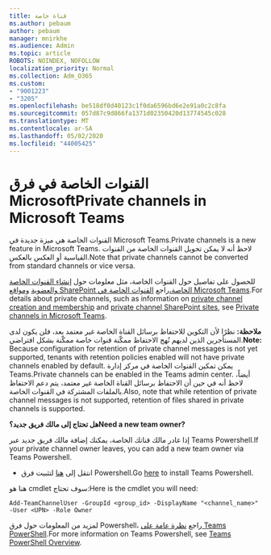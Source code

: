 ```yaml
---
title: قناة خاصة
ms.author: pebaum
author: pebaum
manager: mnirkhe
ms.audience: Admin
ms.topic: article
ROBOTS: NOINDEX, NOFOLLOW
localization_priority: Normal
ms.collection: Adm_O365
ms.custom:
- "9001223"
- "3205"
ms.openlocfilehash: be518df0d40123c1f0da6596bd6e2e91a0c2c8fa
ms.sourcegitcommit: 057d87c9d866fa1371d02350420d13774545c028
ms.translationtype: MT
ms.contentlocale: ar-SA
ms.lasthandoff: 05/02/2020
ms.locfileid: "44005425"
---
```

# <a name="private-channels-in-microsoft-teams"></a><span data-ttu-id="cb021-102">القنوات الخاصة في فرق Microsoft</span><span class="sxs-lookup"><span data-stu-id="cb021-102">Private channels in Microsoft Teams</span></span>

<span data-ttu-id="cb021-103">القنوات الخاصة هي ميزة جديدة في Microsoft Teams.</span><span class="sxs-lookup"><span data-stu-id="cb021-103">Private channels is a new feature in Microsoft Teams.</span></span> <span data-ttu-id="cb021-104">لاحظ أنه لا يمكن تحويل القنوات الخاصة من القنوات القياسية أو العكس بالعكس.</span><span class="sxs-lookup"><span data-stu-id="cb021-104">Note that private channels cannot be converted from standard channels or vice versa.</span></span>

<span data-ttu-id="cb021-105">للحصول على تفاصيل حول القنوات الخاصة، مثل معلومات حول [إنشاء القنوات الخاصة والعضوية](https://docs.microsoft.com/MicrosoftTeams/private-channels#private-channel-creation-and-membership) [ومواقع SharePoint الخاصة،](https://docs.microsoft.com/MicrosoftTeams/private-channels#private-channel-sharepoint-sites)راجع [القنوات الخاصة في Microsoft Teams](https://docs.microsoft.com/MicrosoftTeams/private-channels).</span><span class="sxs-lookup"><span data-stu-id="cb021-105">For details about private channels, such as information on [private channel creation and membership](https://docs.microsoft.com/MicrosoftTeams/private-channels#private-channel-creation-and-membership) and [private channel SharePoint sites](https://docs.microsoft.com/MicrosoftTeams/private-channels#private-channel-sharepoint-sites), see [Private channels in Microsoft Teams](https://docs.microsoft.com/MicrosoftTeams/private-channels).</span></span> 

<span data-ttu-id="cb021-106">**ملاحظة:** نظرًا لأن التكوين للاحتفاظ برسائل القناة الخاصة غير معتمد بعد، فلن يكون لدى المستأجرين الذين لديهم نُهج الاحتفاظ ممكّنة قنوات خاصة ممكّنة بشكل افتراضي.</span><span class="sxs-lookup"><span data-stu-id="cb021-106">**Note:** Because configuration for retention of private channel messages is not yet supported, tenants with retention policies enabled will not have private channels enabled by default.</span></span> <span data-ttu-id="cb021-107">يمكن تمكين القنوات الخاصة في مركز إدارة Teams.</span><span class="sxs-lookup"><span data-stu-id="cb021-107">Private channels can be enabled in the Teams admin center.</span></span> <span data-ttu-id="cb021-108">أيضاً، لاحظ أنه في حين أن الاحتفاظ برسائل القناة الخاصة غير معتمد، يتم دعم الاحتفاظ بالملفات المشتركة في القنوات الخاصة.</span><span class="sxs-lookup"><span data-stu-id="cb021-108">Also, note that while retention of private channel messages is not supported, retention of files shared in private channels is supported.</span></span>

<span data-ttu-id="cb021-109">**هل تحتاج إلى مالك فريق جديد؟**</span><span class="sxs-lookup"><span data-stu-id="cb021-109">**Need a new team owner?**</span></span>

<span data-ttu-id="cb021-110">إذا غادر مالك قناتك الخاصة، يمكنك إضافة مالك فريق جديد عبر Teams Powershell.</span><span class="sxs-lookup"><span data-stu-id="cb021-110">If your private channel owner leaves, you can add a new team owner via Teams Powershell.</span></span>


- <span data-ttu-id="cb021-111">انتقل إلى [هنا](https://www.powershellgallery.com/packages/MicrosoftTeams/1.0.6) لتثبيت فرق Powershell.</span><span class="sxs-lookup"><span data-stu-id="cb021-111">Go [here](https://www.powershellgallery.com/packages/MicrosoftTeams/1.0.6) to install Teams Powershell.</span></span>

<span data-ttu-id="cb021-112">هنا هو cmdlet سوف تحتاج:</span><span class="sxs-lookup"><span data-stu-id="cb021-112">Here is the cmdlet you will need:</span></span>

`
    Add-TeamChannelUser -GroupId <group_id> -DisplayName "<channel_name>" -User <UPN> -Role Owner
`

<span data-ttu-id="cb021-113">لمزيد من المعلومات حول فرق Powershell، راجع [نظرة عامة على Teams PowerShell](https://docs.microsoft.com/microsoftteams/teams-powershell-overview).</span><span class="sxs-lookup"><span data-stu-id="cb021-113">For more information on Teams Powershell, see [Teams PowerShell Overview](https://docs.microsoft.com/microsoftteams/teams-powershell-overview).</span></span>
